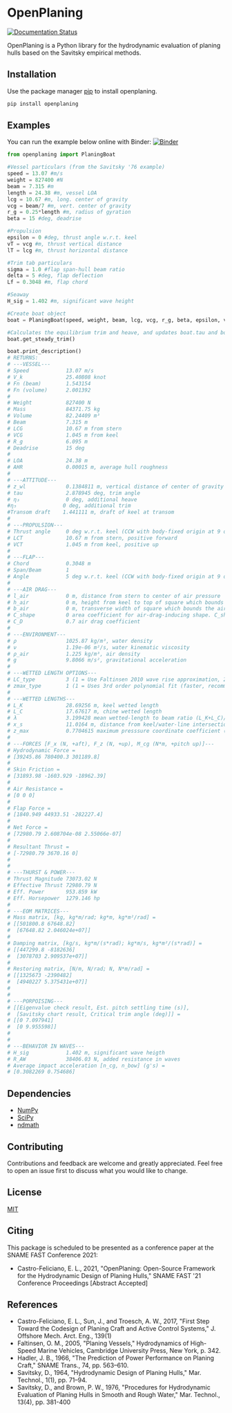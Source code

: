 # OpenPlaning

[![Documentation Status](https://readthedocs.org/projects/openplaning/badge/?version=latest)](https://openplaning.readthedocs.io/en/latest/?badge=latest)

OpenPlaning is a Python library for the hydrodynamic evaluation of planing hulls based on the Savitsky empirical methods.

## Installation

Use the package manager [pip](https://pip.pypa.io/en/stable/) to install openplaning.

```bash
pip install openplaning
```

## Examples

You can run the example below online with Binder:
[![Binder](https://mybinder.org/badge_logo.svg)](https://mybinder.org/v2/gh/elcf/binder-openplaning/main?filepath=OpenPlaningExamples.ipynb)

```python
from openplaning import PlaningBoat

#Vessel particulars (from the Savitsky '76 example)
speed = 13.07 #m/s
weight = 827400 #N
beam = 7.315 #m
length = 24.38 #m, vessel LOA
lcg = 10.67 #m, long. center of gravity
vcg = beam/7 #m, vert. center of gravity
r_g = 0.25*length #m, radius of gyration
beta = 15 #deg, deadrise

#Propulsion
epsilon = 0 #deg, thrust angle w.r.t. keel
vT = vcg #m, thrust vertical distance
lT = lcg #m, thrust horizontal distance

#Trim tab particulars
sigma = 1.0 #flap span-hull beam ratio
delta = 5 #deg, flap deflection
Lf = 0.3048 #m, flap chord

#Seaway
H_sig = 1.402 #m, significant wave height

#Create boat object
boat = PlaningBoat(speed, weight, beam, lcg, vcg, r_g, beta, epsilon, vT, lT, length, H_sig, Lf=Lf, sigma=sigma, delta=delta, wetted_lengths_type=3)

#Calculates the equilibrium trim and heave, and updates boat.tau and boat.z_wl
boat.get_steady_trim()

boat.print_description()
# RETURNS:
# ---VESSEL---
# Speed            13.07 m/s
# V_k              25.40808 knot
# Fn (beam)        1.543154 
# Fn (volume)      2.001392 
# 
# Weight           827400 N
# Mass             84371.75 kg
# Volume           82.24409 m³
# Beam             7.315 m
# LCG              10.67 m from stern
# VCG              1.045 m from keel
# R_g              6.095 m
# Deadrise         15 deg
# 
# LOA              24.38 m
# AHR              0.00015 m, average hull roughness
#
# ---ATTITUDE---
# z_wl             0.1384811 m, vertical distance of center of gravity to the calm water line
# tau              2.878945 deg, trim angle
# η₃               0 deg, additional heave
#η₅               0 deg, additional trim
#Transom draft    1.441111 m, draft of keel at transom
#
# ---PROPULSION---
# Thrust angle     0 deg w.r.t. keel (CCW with body-fixed origin at 9 o'clock)
# LCT              10.67 m from stern, positive forward
# VCT              1.045 m from keel, positive up
# 
# ---FLAP---
# Chord            0.3048 m
# Span/Beam        1 
# Angle            5 deg w.r.t. keel (CCW with body-fixed origin at 9 o'clock)
# 
# ---AIR DRAG---
# l_air            0 m, distance from stern to center of air pressure
# h_air            0 m, height from keel to top of square which bounds the air-drag-inducing shape
# b_air            0 m, transverse width of square which bounds the air-drag-inducing shape
# C_shape          0 area coefficient for air-drag-inducing shape. C_shape = 1 means the air drag reference area is h_air*b_air
# C_D              0.7 air drag coefficient
# 
# ---ENVIRONMENT---
# ρ                1025.87 kg/m³, water density
# ν                1.19e-06 m²/s, water kinematic viscosity
# ρ_air            1.225 kg/m³, air density
# g                9.8066 m/s², gravitational acceleration
# 
# ---WETTED LENGTH OPTIONS---
# LC_type          3 (1 = Use Faltinsen 2010 wave rise approximation, 2 = Use Savitsky's '64 approach, 3 = Use Savitsky's '76 approach)
# zmax_type        1 (1 = Uses 3rd order polynomial fit (faster, recommended), 2 = Use cubic interpolation)
# 
# ---WETTED LENGTHS---
# L_K              28.69256 m, keel wetted length
# L_C              17.67617 m, chine wetted length
# λ                3.199428 mean wetted-length to beam ratio (L_K+L_C)/(2*beam)
# x_s              11.0164 m, distance from keel/water-line intersection to start of wetted chine
# z_max            0.7704615 maximum presssure coordinate coefficient (z_max/Ut)
# 
# ---FORCES [F_x (N, +aft), F_z (N, +up), M_cg (N*m, +pitch up)]---
# Hydrodynamic Force =
# [39245.86 780400.3 301189.8]
#
# Skin Friction =
# [31893.98 -1603.929 -18962.39]
#
# Air Resistance =
# [0 0 0]
#
# Flap Force =
# [1840.949 44933.51 -282227.4]
# 
# Net Force =
# [72980.79 2.608704e-08 2.55066e-07]
# 
# Resultant Thrust =
# [-72980.79 3670.16 0]
# 
# 
# ---THURST & POWER---
# Thrust Magnitude 73073.02 N
# Effective Thrust 72980.79 N
# Eff. Power       953.859 kW
# Eff. Horsepower  1279.146 hp
# 
# ---EOM MATRICES---
# Mass matrix, [kg, kg*m/rad; kg*m, kg*m²/rad] =
# [[501800.8 67648.82]
#  [67648.82 2.046024e+07]]
# 
# Damping matrix, [kg/s, kg*m/(s*rad); kg*m/s, kg*m²/(s*rad)] =
# [[447299.8 -8182636]
#  [3078703 2.909537e+07]]
#
# Restoring matrix, [N/m, N/rad; N, N*m/rad] =
# [[1325673 -2390482]
#  [4940227 5.375431e+07]]
#
#
# ---PORPOISING---
# [[Eigenvalue check result, Est. pitch settling time (s)],
#  [Savitsky chart result, Critical trim angle (deg)]] =
# [[0 7.097941]
#  [0 9.955598]]
#
#
# ---BEHAVIOR IN WAVES---
# H_sig            1.402 m, significant wave heigth
# R_AW             38406.03 N, added resistance in waves
# Average impact acceleration [n_cg, n_bow] (g's) =
# [0.3082269 0.754686]
```

## Dependencies

* [NumPy](https://numpy.org/)
* [SciPy](https://www.scipy.org/)
* [ndmath](https://github.com/elcf/python-ndmath)

## Contributing
Contributions and feedback are welcome and greatly appreciated. Feel free to open an issue first to discuss what you would like to change.

## License
[MIT](https://choosealicense.com/licenses/mit/)

## Citing
This package is scheduled to be presented as a conference paper at the SNAME FAST Conference 2021:
* Castro-Feliciano, E. L., 2021, "OpenPlaning: Open-Source Framework for the Hydrodynamic Design of Planing Hulls," SNAME FAST '21 Conference Proceedings [Abstract Accepted]

## References
* Castro-Feliciano, E. L., Sun, J., and Troesch, A. W., 2017, "First Step Toward the Codesign of Planing Craft and Active Control Systems," J. Offshore Mech. Arct. Eng., 139(1)
* Faltinsen, O. M., 2005, "Planing Vessels," Hydrodynamics of High-Speed Marine Vehicles, Cambridge University Press, New York, p. 342.
* Hadler, J. B., 1966, "The Prediction of Power Performance on Planing Craft," SNAME Trans., 74, pp. 563–610.
* Savitsky, D., 1964, "Hydrodynamic Design of Planing Hulls," Mar. Technol., 1(1), pp. 71–94.
* Savitsky, D., and Brown, P. W., 1976, "Procedures for Hydrodynamic Evaluation of Planing Hulls in Smooth and Rough Water," Mar. Technol., 13(4), pp. 381-400